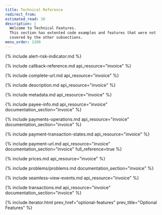 ```yaml
---
title: Technical Reference
redirect_from:
estimated_read: 30
description: |
  Welcome to Technical Features.
  This section has extented code examples and features that were not
  covered by the other subsections.
menu_order: 1200
---
```


{% include alert-risk-indicator.md %}

{% include callback-reference.md api_resource="invoice" %}

{% include complete-url.md api_resource="invoice" %}

{% include description.md api_resource="invoice" %}

{% include metadata.md api_resource="invoice" %}

{% include payee-info.md api_resource="invoice" documentation_section="invoice" %}

{% include payments-operations.md api_resource="invoice"
documentation_section="invoice" %}

{% include payment-transaction-states.md api_resource="invoice" %}

{% include payment-url.md api_resource="invoice" documentation_section="invoice" full_reference=true %}

{% include prices.md api_resource="invoice" %}

{% include problems/problems.md documentation_section="invoice" %}

{% include seamless-view-events.md api_resource="invoice" %}

{% include transactions.md api_resource="invoice" documentation_section="invoice" %}

{% include iterator.html prev_href="optional-features" prev_title="Optional Features" %}
